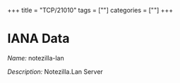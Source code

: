 +++
title = "TCP/21010"
tags = [""]
categories = [""]
+++

# IANA Data

_Name:_ notezilla-lan

_Description:_ Notezilla.Lan Server


